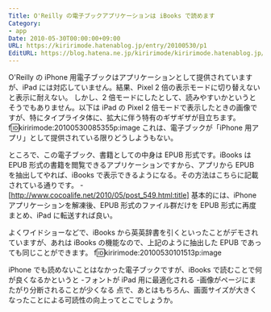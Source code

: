 ```yaml
---
Title: O'Reilly の電子ブックアプリケーションは iBooks で読めます
Category:
- app
Date: 2010-05-30T00:00:00+09:00
URL: https://kiririmode.hatenablog.jp/entry/20100530/p1
EditURL: https://blog.hatena.ne.jp/kiririmode/kiririmode.hatenablog.jp/atom/entry/8454420450078211849
---
```


O'Reilly の iPhone 用電子ブックはアプリケーションとして提供されていますが、iPad には対応していません。結果、Pixel 2 倍の表示モードに切り替えないと表示に耐えない。
しかし、2 倍モードにしたとして、読みやすいかというとそうでもありません。以下は iPad の Pixel 2 倍モードで表示したときの画像ですが、特にタイプライタ体に、拡大に伴う特有のギザギザが目立ちます。
f:id:kiririmode:20100530085355p:image
これは、電子ブックが「iPhone 用アプリ」として提供されている限りどうしようもない。

ところで、この電子ブック、書籍としての中身は EPUB 形式です。iBooks は EPUB 形式の書籍を閲覧できるアプリケーションですから、アプリから EPUB を抽出してやれば、iBooks で表示できるようになる。その方法はこちらに記載されている通りです。
-[http://www.cocoalife.net/2010/05/post_549.html:title]
基本的には、iPhone アプリケーションを解凍後、EPUB 形式のファイル群だけを EPUB 形式に再度まとめ、iPad に転送すれば良い。

よくワイドショーなどで、iBooks から英英辞書を引くといったことがデモされていますが、あれは iBooks の機能なので、上記のように抽出した EPUB であっても同じことができます。
f:id:kiririmode:20100530101513p:image

iPhone でも読めないことはなかった電子ブックですが、iBooks で読むことで何が良くなるかというと
-フォントが iPad 用に最適化される
-画像がページにまたがり分断されることが少くなる
点で、あとはもちろん、画面サイズが大きくなったことによる可読性の向上ってとこでしょうか。
